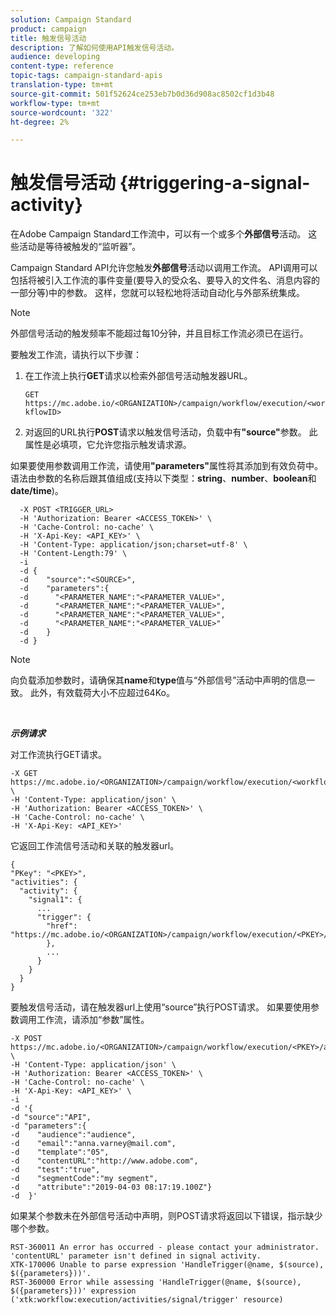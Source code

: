 ```yaml
---
solution: Campaign Standard
product: campaign
title: 触发信号活动
description: 了解如何使用API触发信号活动。
audience: developing
content-type: reference
topic-tags: campaign-standard-apis
translation-type: tm+mt
source-git-commit: 501f52624ce253eb7b0d36d908ac8502cf1d3b48
workflow-type: tm+mt
source-wordcount: '322'
ht-degree: 2%

---
```



# 触发信号活动 {#triggering-a-signal-activity}

在Adobe Campaign Standard工作流中，可以有一个或多个&#x200B;**外部信号**&#x200B;活动。 这些活动是等待被触发的“监听器”。

Campaign Standard API允许您触发&#x200B;**外部信号**&#x200B;活动以调用工作流。 API调用可以包括将被引入工作流的事件变量(要导入的受众名、要导入的文件名、消息内容的一部分等)中的参数。 这样，您就可以轻松地将活动自动化与外部系统集成。

>[!NOTE]
>
>外部信号活动的触发频率不能超过每10分钟，并且目标工作流必须已在运行。

要触发工作流，请执行以下步骤：

1. 在工作流上执行&#x200B;**GET**&#x200B;请求以检索外部信号活动触发器URL。

   `GET https://mc.adobe.io/<ORGANIZATION>/campaign/workflow/execution/<workflowID>`

1. 对返回的URL执行&#x200B;**POST**&#x200B;请求以触发信号活动，负载中有&#x200B;**&quot;source&quot;**&#x200B;参数。 此属性是必填项，它允许您指示触发请求源。

如果要使用参数调用工作流，请使用&#x200B;**&quot;parameters&quot;**&#x200B;属性将其添加到有效负荷中。 语法由参数的名称后跟其值组成(支持以下类型：**string**、**number**、**boolean**&#x200B;和&#x200B;**date/time**)。

```
  -X POST <TRIGGER_URL>
  -H 'Authorization: Bearer <ACCESS_TOKEN>' \
  -H 'Cache-Control: no-cache' \
  -H 'X-Api-Key: <API_KEY>' \
  -H 'Content-Type: application/json;charset=utf-8' \
  -H 'Content-Length:79' \
  -i
  -d {
  -d    "source":"<SOURCE>",
  -d    "parameters":{
  -d      "<PARAMETER_NAME":"<PARAMETER_VALUE>",
  -d      "<PARAMETER_NAME":"<PARAMETER_VALUE>",
  -d      "<PARAMETER_NAME":"<PARAMETER_VALUE>",  
  -d      "<PARAMETER_NAME":"<PARAMETER_VALUE>"
  -d    }
  -d }
```

>[!NOTE]
>
>向负载添加参数时，请确保其&#x200B;**name**&#x200B;和&#x200B;**type**&#x200B;值与“外部信号”活动中声明的信息一致。 此外，有效载荷大小不应超过64Ko。

<br/>

***示例请求***

对工作流执行GET请求。

```
-X GET https://mc.adobe.io/<ORGANIZATION>/campaign/workflow/execution/<workflowID> \
-H 'Content-Type: application/json' \
-H 'Authorization: Bearer <ACCESS_TOKEN>' \
-H 'Cache-Control: no-cache' \
-H 'X-Api-Key: <API_KEY>'
```

它返回工作流信号活动和关联的触发器url。

```
{
"PKey": "<PKEY>",
"activities": {
  "activity": {
    "signal1": {
      ...
      "trigger": {
        "href": "https://mc.adobe.io/<ORGANIZATION>/campaign/workflow/execution/<PKEY>/activities/activity/<PKEY>/trigger/"
        },
        ...
      }
    }
  }
}
```

要触发信号活动，请在触发器url上使用“source”执行POST请求。 如果要使用参数调用工作流，请添加“参数”属性。

```
-X POST https://mc.adobe.io/<ORGANIZATION>/campaign/workflow/execution/<PKEY>/activities/activity/<PKEY>/trigger \
-H 'Content-Type: application/json' \
-H 'Authorization: Bearer <ACCESS_TOKEN>' \
-H 'Cache-Control: no-cache' \
-H 'X-Api-Key: <API_KEY>' \
-i
-d '{
-d "source":"API",
-d "parameters":{
-d    "audience":"audience",
-d    "email":"anna.varney@mail.com",
-d    "template":"05",
-d    "contentURL":"http://www.adobe.com",
-d    "test":"true",
-d    "segmentCode":"my segment",
-d    "attribute":"2019-04-03 08:17:19.100Z"}
-d  }'
```

<!-- + réponse -->

如果某个参数未在外部信号活动中声明，则POST请求将返回以下错误，指示缺少哪个参数。

```
RST-360011 An error has occurred - please contact your administrator.
'contentURL' parameter isn't defined in signal activity.
XTK-170006 Unable to parse expression 'HandleTrigger(@name, $(source), $({parameters}))'.
RST-360000 Error while assessing 'HandleTrigger(@name, $(source), $({parameters}))' expression ('xtk:workflow:execution/activities/signal/trigger' resource)
```
